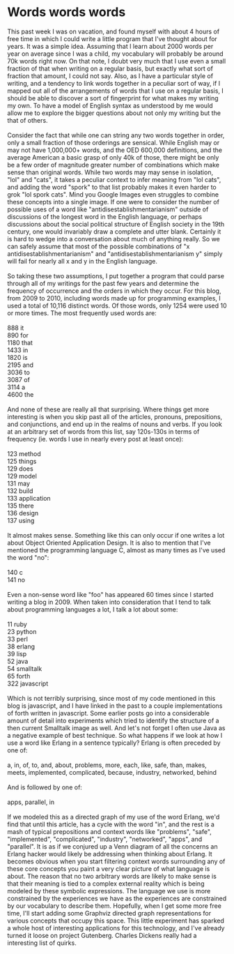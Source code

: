 Words words words
=================

This past week I was on vacation, and found myself with about 4 hours of free time in which I could write a little program that I&#39;ve thought about for years.  It was a simple idea.  Assuming that I learn about 2000 words per year on average since I was a child, my vocabulary will probably be around 70k words right now.  On that note, I doubt very much that I use even a small fraction of that when writing on a regular basis, but exactly what sort of fraction that amount, I could not say.  Also, as I have a particular style of writing, and a tendency to link words together in a peculiar sort of way, if I mapped out all of the arrangements of words that I use on a regular basis, I should be able to discover a sort of fingerprint for what makes my writing my own.  To have a model of English syntax as understood by me would allow me to explore the bigger questions about not only my writing but the that of others.  <br><br>Consider the fact that while one can string any two words together in order, only a small fraction of those orderings are sensical.  While English may or may not have 1,000,000+ words, and the OED 600,000 definitions, and the average American a basic grasp of only 40k of those, there might be only be a few order of magnitude greater number of combinations which make sense than original words.  While two words may may sense in isolation, "lol" and "cats", it takes a peculiar context to infer meaning from "lol cats", and adding the word "spork" to that list probably makes it even harder to grok "lol spork cats".  Mind you Google Images even struggles to combine these concepts into a single image.  If one were to consider the number of possible uses of a word like "antidisestablishmentarianism" outside of discussions of the longest word in the English language, or perhaps discussions about the social political structure of English society in the 19th century, one would invariably draw a complete and utter blank.  Certainly it is hard to wedge into a conversation about much of anything really.  So we can safely assume that most of the possible combinations of "x antidisestablishmentarianism" and "antidisestablishmentarianism y" simply will fail for nearly all x and y in the English language.<br><br>So taking these two assumptions, I put together a program that could parse through all of my writings for the past few years and determine the frequency of occurrence and the orders in which they occur.  For this blog, from 2009 to 2010, including words made up for programming examples, I used a total of 10,116 distinct words.  Of those words, only 1254 were used 10 or more times.  The most frequently used words are:<br><br>  888 	it<br>  890  	for<br> 1180	that<br> 1433	in<br> 1820	is <br> 2195	and<br> 3036	to<br> 3087	 of <br> 3114	 a<br> 4600	 the<br><br>And none of these are really all that surprising.  Where things get more interesting is when you skip past all of the articles, pronouns, prepositions, and conjunctions, and end up in the realms of nouns and verbs.  If you look at an arbitrary set of words from this list, say 120s-130s in terms of frequency (ie. words I use in nearly every post at least once):<br><br> 123 method<br> 125 things<br> 129 does<br> 129 model<br> 131 may<br> 132 build<br> 133 application<br> 135 there<br> 136 design <br> 137 using<br><br>It almost makes sense.  Something like this can only occur if one writes a lot about Object Oriented Application Design.  It is also to mention that I&#39;ve mentioned the programming language C, almost as many times as I&#39;ve used the word "no":<br><br> 140	c<br> 141	no<br><br>Even a non-sense word like "foo" has appeared 60 times since I started writing a blog in 2009.  When taken into consideration that I tend to talk about programming languages a lot, I talk a lot about some:<br> <br> 11 ruby<br> 23 python<br> 33 perl<br> 38 erlang<br> 39 lisp<br> 52 java<br> 54 smalltalk<br> 65 forth<br> 322 javascript<br><br>Which is not terribly surprising, since most of my code mentioned in this blog is javascript, and I have linked in the past to a couple implementations of forth written in javascript.  Some earlier posts go into a considerable amount of detail into experiments which tried to identify the structure of a then current Smalltalk image as well.  And let&#39;s not forget I often use Java as a negative example of best technique.  So what happens if we look at how I use a word like Erlang in a sentence typically?  Erlang is often preceded by one of:<br><br> a, in, of, to, and, about, problems, more, each, like, safe, than, makes, meets, implemented, complicated, because, industry, networked, behind<br><br>And is followed by one of:<br><br> apps, parallel, in<br><br>If we modeled this as a directed graph of my use of the word Erlang, we&#39;d find that until this article, has a cycle with the word "in", and the rest is a mash of typical prepositions and context words like "problems", "safe", "implemented", "complicated", "industry", "networked", "apps", and "parallel".  It is as if we conjured up a Venn diagram of all the concerns an Erlang hacker would likely be addressing when thinking about Erlang.  It becomes obvious when you start filtering context words surrounding any of these core concepts you paint a very clear picture of what language is about.  The reason that no two arbitrary words are likely to make sense is that their meaning is tied to a complex external reality which is being modeled by these symbolic expressions.  The language we use is more constrained by the experiences we have as the experiences are constrained by our vocabulary to describe them.  Hopefully, when I get some more free time, I&#39;ll start adding some Graphviz directed graph representations for various concepts that occupy this space.  This little experiment has sparked a whole host of interesting applications for this technology, and I&#39;ve already turned it loose on project Gutenberg.  Charles Dickens really had a interesting list of quirks.  
